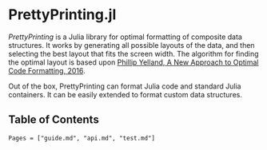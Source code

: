 # PrettyPrinting.jl


*PrettyPrinting* is a Julia library for optimal formatting of composite data
structures.  It works by generating all possible layouts of the data, and then
selecting the best layout that fits the screen width.  The algorithm for
finding the optimal layout is based upon [Phillip Yelland, A New Approach to
Optimal Code Formatting, 2016](https://ai.google/research/pubs/pub44667).

Out of the box, PrettyPrinting can format Julia code and standard Julia
containers.  It can be easily extended to format custom data structures.

## Table of Contents

```@contents
Pages = ["guide.md", "api.md", "test.md"]
```
